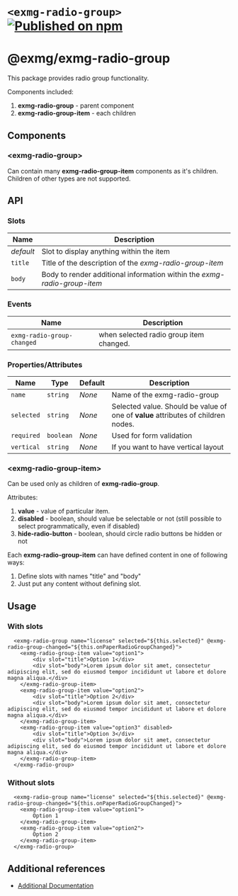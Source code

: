# `<exmg-radio-group>` [![Published on npm](https://img.shields.io/npm/v/@exmg/exmg-radio-group.svg)](https://www.npmjs.com/package/@exmg/exmg-radio-group)

# @exmg/exmg-radio-group

This package provides radio group functionality.

Components included:

1. **exmg-radio-group** - parent component
2. **exmg-radio-group-item** - each children

## Components

### \<exmg-radio-group>

Can contain many **exmg-radio-group-item** components as it's children. Children of other
types are not supported.

## API

### Slots

| Name      | Description                                                              |
| --------- | ------------------------------------------------------------------------ |
| _default_ | Slot to display anything within the item                                 |
| `title`   | Title of the description of the _exmg-radio-group-item_                  |
| `body`    | Body to render additional information within the _exmg-radio-group-item_ |

### Events

| Name                       | Description                             |
| -------------------------- | --------------------------------------- |
| `exmg-radio-group-changed` | when selected radio group item changed. |

### Properties/Attributes

| Name       | Type      | Default | Description                                                                       |
| ---------- | --------- | ------- | --------------------------------------------------------------------------------- |
| `name`     | `string`  | _None_  | Name of the exmg-radio-group                                                      |
| `selected` | `string`  | _None_  | Selected value. Should be value of one of **value** attributes of children nodes. |
| `required` | `boolean` | _None_  | Used for form validation                                                          |
| `vertical` | `string`  | _None_  | If you want to have vertical layout                                               |

### \<exmg-radio-group-item>

Can be used only as children of **exmg-radio-group**.

Attributes:

1. **value** - value of particular item.
2. **disabled** - boolean, should value be selectable or not (still possible
   to select programmatically, even if disabled)
3. **hide-radio-button** - boolean, should circle radio buttons be hidden or not

Each **exmg-radio-group-item** can have defined content in one of following ways:

1. Define slots with names "title" and "body"
2. Just put any content without defining slot.

## Usage

### With slots

```
  <exmg-radio-group name="license" selected="${this.selected}" @exmg-radio-group-changed="${this.onPaperRadioGroupChanged}">
    <exmg-radio-group-item value="option1">
        <div slot="title">Option 1</div>
        <div slot="body">Lorem ipsum dolor sit amet, consectetur adipiscing elit, sed do eiusmod tempor incididunt ut labore et dolore magna aliqua.</div>
    </exmg-radio-group-item>
    <exmg-radio-group-item value="option2">
        <div slot="title">Option 2</div>
        <div slot="body">Lorem ipsum dolor sit amet, consectetur adipiscing elit, sed do eiusmod tempor incididunt ut labore et dolore magna aliqua.</div>
    </exmg-radio-group-item>
    <exmg-radio-group-item value="option3" disabled>
        <div slot="title">Option 3</div>
        <div slot="body">Lorem ipsum dolor sit amet, consectetur adipiscing elit, sed do eiusmod tempor incididunt ut labore et dolore magna aliqua.</div>
    </exmg-radio-group-item>
  </exmg-radio-group>

```

### Without slots

```
  <exmg-radio-group name="license" selected="${this.selected}" @exmg-radio-group-changed="${this.onPaperRadioGroupChanged}">
    <exmg-radio-group-item value="option1">
        Option 1
    </exmg-radio-group-item>
    <exmg-radio-group-item value="option2">
        Option 2
    </exmg-radio-group-item>
  </exmg-radio-group>
```

## Additional references

- [Additional Documentation](https://exmg.github.io/exmachina-web-components/ExmgRadioGroup.html)
